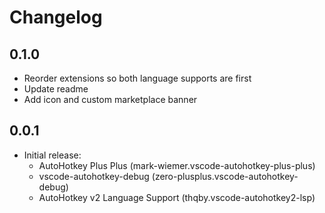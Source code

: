 # Changelog

## 0.1.0

- Reorder extensions so both language supports are first
- Update readme
- Add icon and custom marketplace banner

## 0.0.1

- Initial release:
  - AutoHotkey Plus Plus (mark-wiemer.vscode-autohotkey-plus-plus)
  - vscode-autohotkey-debug (zero-plusplus.vscode-autohotkey-debug)
  - AutoHotkey v2 Language Support (thqby.vscode-autohotkey2-lsp)
